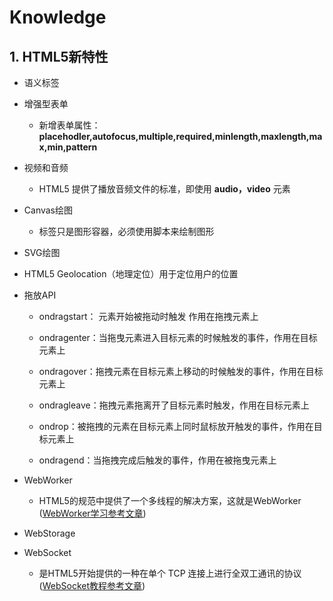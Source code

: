 <!--
 * @Author: Li Zhiliang
 * @Date: 2020-11-18 11:14:03
 * @LastEditors: Li Zhiliang
 * @LastEditTime: 2020-12-14 17:27:55
 * @FilePath: /FE-Interview.git/html/knowledge.md
-->
# Knowledge

## 1. HTML5新特性

- 语义标签

- 增强型表单

    - 新增表单属性：**placehodler,autofocus,multiple,required,minlength,maxlength,max,min,pattern**

- 视频和音频

    - HTML5 提供了播放音频文件的标准，即使用 **audio，video** 元素

- Canvas绘图

    - 标签只是图形容器，必须使用脚本来绘制图形

- SVG绘图

- HTML5 Geolocation（地理定位）用于定位用户的位置

- 拖放API

    - ondragstart： 元素开始被拖动时触发 作用在拖拽元素上

    - ondragenter：当拖曳元素进入目标元素的时候触发的事件，作用在目标元素上

    - ondragover：拖拽元素在目标元素上移动的时候触发的事件，作用在目标元素上

    - ondragleave：拖拽元素拖离开了目标元素时触发，作用在目标元素上

    - ondrop：被拖拽的元素在目标元素上同时鼠标放开触发的事件，作用在目标元素上

    - ondragend：当拖拽完成后触发的事件，作用在被拖曳元素上

- WebWorker

    - HTML5的规范中提供了一个多线程的解决方案，这就是WebWorker ([WebWorker学习参考文章](https://juejin.cn/post/6845166890713612302))

- WebStorage

- WebSocket

    - 是HTML5开始提供的一种在单个 TCP 连接上进行全双工通讯的协议([WebSocket教程参考文章](https://juejin.cn/post/6844903977457287181))

